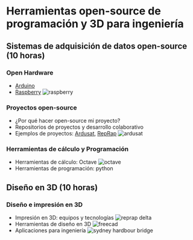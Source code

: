 
# Herramientas open-source de programación y 3D para ingeniería 

## Sistemas de adquisición de datos open-source (10 horas)

### Open Hardware 
* [Arduino](http://arduino.cc)
* [Raspberry](http://raspberry.org)
![raspberry](https://encrypted-tbn1.gstatic.com/images?q=tbn:ANd9GcRewkIkzuGGdt-ufFPAb3JdbnDVFT545gpviI3T6fFP1d0F8z-s)

### Proyectos open-source 
* ¿Por qué hacer open-source mi proyecto?
* Repositorios de proyectos y desarrollo colaborativo
* Ejemplos de proyectos: [Ardusat](http://en.wikipedia.org/wiki/ArduSat), [RepRap](reprap.org/)	
![ardusat](http://upload.wikimedia.org/wikipedia/commons/thumb/9/9d/ArduSat3.png/390px-ArduSat3.png)

### Herramientas de cálculo y Programación
* Herramientas de cálculo: Octave
![octave](http://mcx.sourceforge.net/upload/octave_mcxlab.png)
* Herramientas de programación: python
## Diseño en 3D (10 horas)

### Diseño e impresión en 3D 
* Impresión en 3D: equipos y tecnologías
![reprap delta](http://jeromeabel.net/files/ressources/democratie-industrielle/bonus-images/fab/delta-robot-reprap-helium-frog.jpg)
* Herramientas de diseño en 3D
![freecad](http://jeromeabel.net/files/ressources/democratie-industrielle/bonus-images/fab/FreeCAD_aeroponic_system.jpg)
* Aplicaciones para ingeniería
![sydney hardbour bridge](https://c4.staticflickr.com/8/7369/9148811913_5e6288750d_n.jpg)